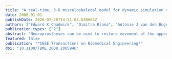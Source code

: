```yaml
---
title: "A real-time, 3-D musculoskeletal model for dynamic simulation of arm movements"
date: 2008-01-01
publishDate: 2020-07-20T14:51:04.630665Z
authors: ["Edward K Chadwick", "Dimitra Blana", "Antonie J van den Bogert", "Robert F Kirsch"]
publication_types: ["2"]
abstract: "Neuroprostheses can be used to restore movement of the upper limb in individuals with high-level spinal cord injury. Development and evaluation of command and control schemes for such devices typically require real-time, \"patient-in-the-loop\" experimentation. A real-time, 3-D, musculoskeletal model of the upper limb has been developed for use in a simulation environment to allow such testing to be carried out noninvasively. The model provides real-time feedback of human arm dynamics that can be displayed to the user in a virtual reality environment. The model has a 3-DOF glenohumeral joint as well as elbow flexion/extension and pronation/supination and contains 22 muscles of the shoulder and elbow divided into multiple elements. The model is able to run in real time on modest desktop hardware and demonstrates that a large-scale, 3-D model can be made to run in real time. This is a prerequisite for a real-time, whole-arm model that will form part of a dynamic arm simulator for use in the development, testing, and user training of neural prosthesis systems."
featured: false
publication: "*IEEE Transactions on Biomedical Engineering*"
doi: "10.1109/TBME.2008.2005946"
---
```


